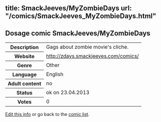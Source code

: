 title: SmackJeeves/MyZombieDays
url: "/comics/SmackJeeves_MyZombieDays.html"
---
Dosage comic SmackJeeves/MyZombieDays
-----------------------------------------

<p id="msg"></p>
<script type="text/javascript">
if (window.location.search === '?edit_info_mail=sent_ok') {
  var elem = document.getElementById("msg");
  elem.innerHTML = 'Edited information sucessfully sent.';
  elem.className = 'ok';
}
</script>
<table class="comicinfo">
<tr>
<th>Description</th><td>Gags about zombie movie's cliche.</td>
</tr>
<tr>
<th>Website</th><td><a href="http://zdays.smackjeeves.com/comics/">http://zdays.smackjeeves.com/comics/</a></td>
</tr>
<tr>
<th>Genre</th><td>Other</td>
</tr>
<tr>
<th>Language</th><td>English</td>
</tr>
<tr>
<th>Adult content</th><td>no</td>
</tr>
<tr>
<th>Status</th><td>ok on 23.04.2013</td>
</tr>
<tr>
<th>Votes</th><td>0</td>
</tr>
</table>

[Edit this info](SmackJeeves_MyZombieDays_edit.html) or go back to the [comic list](../comic-index.html).

